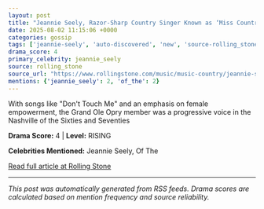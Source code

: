 ```yaml
---
layout: post
title: "Jeannie Seely, Razor-Sharp Country Singer Known as ‘Miss Country Soul,’ Dead at 85"
date: 2025-08-02 11:15:06 +0000
categories: gossip
tags: ['jeannie-seely', 'auto-discovered', 'new', 'source-rolling_stone', 'drama-rising']
drama_score: 4
primary_celebrity: jeannie_seely
source: rolling_stone
source_url: "https://www.rollingstone.com/music/music-country/jeannie-seely-country-singer-dead-obituary-1235397362/"
mentions: {'jeannie_seely': 2, 'of_the': 2}
---
```


With songs like "Don't Touch Me" and an emphasis on female empowerment, the Grand Ole Opry member was a progressive voice in the Nashville of the Sixties and Seventies

**Drama Score:** 4 | **Level:** RISING

**Celebrities Mentioned:** Jeannie Seely, Of The

[Read full article at Rolling Stone](https://www.rollingstone.com/music/music-country/jeannie-seely-country-singer-dead-obituary-1235397362/)

---
*This post was automatically generated from RSS feeds. Drama scores are calculated based on mention frequency and source reliability.*
